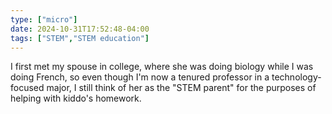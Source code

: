 ```yaml
---
type: ["micro"]
date: 2024-10-31T17:52:48-04:00
tags: ["STEM","STEM education"]
---
```

I first met my spouse in college, where she was doing biology while I was doing French, so even though I'm now a tenured professor in a technology-focused major, I still think of her as the "STEM parent" for the purposes of helping with kiddo's homework.
